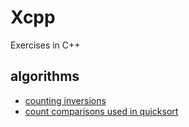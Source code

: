 # Xcpp
Exercises in C++

## algorithms
+ [counting inversions](code/inversions.cpp)
+ [count comparisons used in quicksort](code/countComparisons/countComparisons.cpp)
